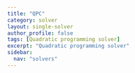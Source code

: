 ```yaml
---
title: "QPC"
category: solver
layout: single-solver
author_profile: false
tags: [Quadratic programming solver]
excerpt: "Quadratic programming solver"
sidebar:
  nav: "solvers"
---
```

